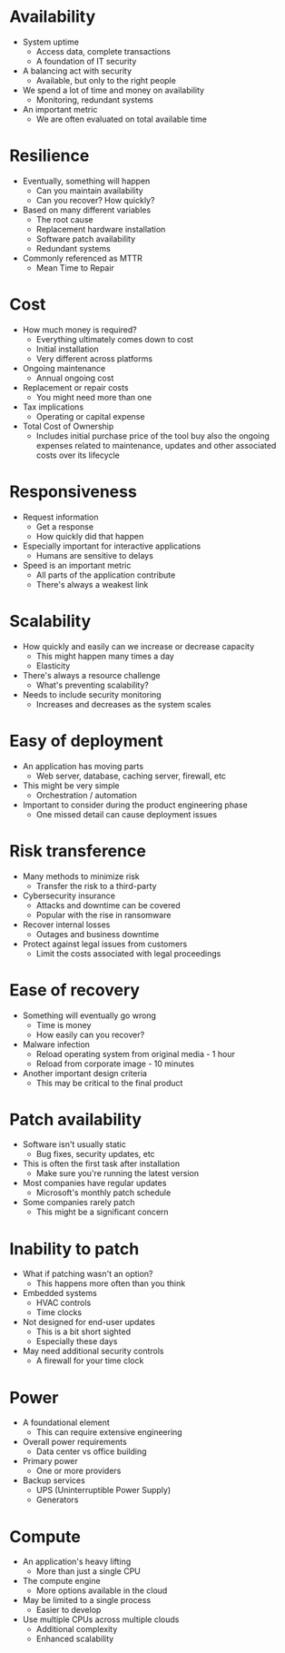 # Availability
- System uptime
	- Access data, complete transactions
	- A foundation of IT security
- A balancing act with security
	- Available, but only to the right people
- We spend a lot of time and money on availability
	- Monitoring, redundant systems
- An important metric
	- We are often evaluated on total available time
# Resilience
- Eventually, something will happen
	- Can you maintain availability
	- Can you recover? How quickly?
- Based on many different variables
	- The root cause
	- Replacement hardware installation
	- Software patch availability
	- Redundant systems
- Commonly referenced as MTTR
	- Mean Time to Repair
# Cost
- How much money is required?
	- Everything ultimately comes down to cost
	- Initial installation
	- Very different across platforms
- Ongoing maintenance
	- Annual ongoing cost
- Replacement or repair costs
	- You might need more than one
- Tax implications
	- Operating or capital expense
- Total Cost of Ownership
	- Includes initial purchase price of the tool buy also the ongoing expenses related to maintenance, updates and other associated costs over its lifecycle
# Responsiveness
- Request information
	- Get a response
	- How quickly did that happen
- Especially important for interactive applications
	- Humans are sensitive to delays
- Speed is an important metric
	- All parts of the application contribute
	- There's always a weakest link
# Scalability
- How quickly and easily can we increase or decrease capacity
	- This might happen many times a day
	- Elasticity
- There's always a resource challenge
	- What's preventing scalability?
- Needs to include security monitoring
	- Increases and decreases as the system scales
# Easy of deployment
- An application has moving parts
	- Web server, database, caching server, firewall, etc
- This might be very simple
	- Orchestration / automation
- Important to consider during the product engineering phase
	- One missed detail can cause deployment issues
# Risk transference
- Many methods to minimize risk
	- Transfer the risk to a third-party
- Cybersecurity insurance
	- Attacks and downtime can be covered
	- Popular with the rise in ransomware
- Recover internal losses
	- Outages and business downtime
- Protect against legal issues from customers
	- Limit the costs associated with legal proceedings
# Ease of recovery
- Something will eventually go wrong
	- Time is money
	- How easily can you recover?
- Malware infection
	- Reload operating system from original media - 1 hour
	- Reload from corporate image - 10 minutes
- Another important design criteria
	- This may be critical to the final product
# Patch availability
- Software isn't usually static
	- Bug fixes, security updates, etc
- This is often the first task after installation
	- Make sure you're running the latest version
- Most companies have regular updates
	- Microsoft's monthly patch schedule
- Some companies rarely patch
	- This might be a significant concern
# Inability to patch
- What if patching wasn't an option?
	- This happens more often than you think
- Embedded systems
	- HVAC controls
	- Time clocks
- Not designed for end-user updates
	- This is a bit short sighted
	- Especially these days
- May need additional security controls
	- A firewall for your time clock
# Power
- A foundational element
	- This can require extensive engineering
- Overall power requirements
	- Data center vs office building
- Primary power
	- One or more providers
- Backup services
	- UPS (Uninterruptible Power Supply)
	- Generators
# Compute
- An application's heavy lifting
	- More than just a single CPU
- The compute engine
	- More options available in the cloud
- May be limited to a single process
	- Easier to develop
- Use multiple CPUs across multiple clouds
	- Additional complexity
	- Enhanced scalability
